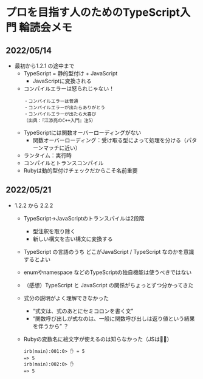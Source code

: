# プロを目指す人のためのTypeScript入門 輪読会メモ
## 2022/05/14
- 最初から1.2.1 の途中まで
    - TypeScript = 静的型付け + JavaScript
        - JavaScriptに変換される
    - コンパイルエラーは怒られじゃない！
      ```
      ・コンパイルエラーは普通
      ・コンパイルエラーが出たらありがとう
      ・コンパイルエラーが出たら大喜び
      （出典：『江添亮のC++入門』注5）
      ```
    - TypeScriptには関数オーバーローディングがない
        - 関数オーバーローディング：受け取る型によって処理を分ける（パターンマッチに近い）
    - ランタイム：実行時
    - コンパイルとトランスコンパイル
    - Rubyは動的型付けチェックだからこそ名前重要

## 2022/05/21
- 1.2.2 から 2.2.2
    - TypeScript→JavaScriptのトランスパイルは2段階
        - 型注釈を取り除く
        - 新しい構文を古い構文に変換する
    - TypeScript の言語のうち どこがJavaScript / TypeScript なのかを意識するとよい
    - enumやnamespace などのTypeScriptの独自機能は使うべきではない
    - （感想）TypeScript と JavaScript の関係がちょっとずつ分かってきた
    - 式分の説明がよく理解できなかった
        - “式文は、式のあとにセミコロンを書く文”
        - “関数呼び出しが式なのは、一般に関数呼び出しは返り値という結果を伴うから” ？
    - Rubyの変数名に絵文字が使えるのは知らなかった（JSは🙅‍♂️）

        ```❯ irb 
        irb(main):001:0> ✋ = 5
        => 5
        irb(main):002:0> ✋
        => 5
        ```
